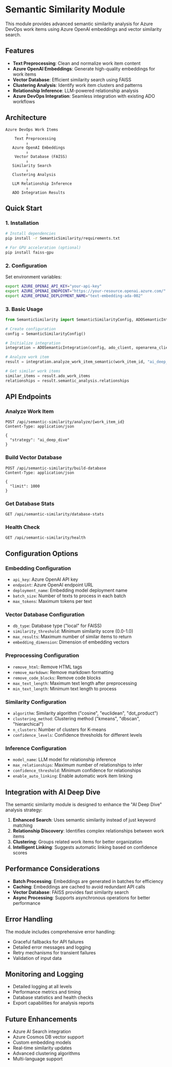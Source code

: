 # Semantic Similarity Module

This module provides advanced semantic similarity analysis for Azure DevOps work items using Azure OpenAI embeddings and vector similarity search.

## Features

- **Text Preprocessing**: Clean and normalize work item content
- **Azure OpenAI Embeddings**: Generate high-quality embeddings for work items
- **Vector Database**: Efficient similarity search using FAISS
- **Clustering Analysis**: Identify work item clusters and patterns
- **Relationship Inference**: LLM-powered relationship analysis
- **Azure DevOps Integration**: Seamless integration with existing ADO workflows

## Architecture

```
Azure DevOps Work Items
         ↓
    Text Preprocessing
         ↓
   Azure OpenAI Embeddings
         ↓
    Vector Database (FAISS)
         ↓
   Similarity Search
         ↓
   Clustering Analysis
         ↓
   LLM Relationship Inference
         ↓
   ADO Integration Results
```

## Quick Start

### 1. Installation

```bash
# Install dependencies
pip install -r SemanticSimilarity/requirements.txt

# For GPU acceleration (optional)
pip install faiss-gpu
```

### 2. Configuration

Set environment variables:

```bash
export AZURE_OPENAI_API_KEY="your-api-key"
export AZURE_OPENAI_ENDPOINT="https://your-resource.openai.azure.com/"
export AZURE_OPENAI_DEPLOYMENT_NAME="text-embedding-ada-002"
```

### 3. Basic Usage

```python
from SemanticSimilarity import SemanticSimilarityConfig, ADOSemanticIntegration

# Create configuration
config = SemanticSimilarityConfig()

# Initialize integration
integration = ADOSemanticIntegration(config, ado_client, openarena_client)

# Analyze work item
result = integration.analyze_work_item_semantic(work_item_id, "ai_deep_dive")

# Get similar work items
similar_items = result.ado_work_items
relationships = result.semantic_analysis.relationships
```

## API Endpoints

### Analyze Work Item
```http
POST /api/semantic-similarity/analyze/{work_item_id}
Content-Type: application/json

{
  "strategy": "ai_deep_dive"
}
```

### Build Vector Database
```http
POST /api/semantic-similarity/build-database
Content-Type: application/json

{
  "limit": 1000
}
```

### Get Database Stats
```http
GET /api/semantic-similarity/database-stats
```

### Health Check
```http
GET /api/semantic-similarity/health
```

## Configuration Options

### Embedding Configuration
- `api_key`: Azure OpenAI API key
- `endpoint`: Azure OpenAI endpoint URL
- `deployment_name`: Embedding model deployment name
- `batch_size`: Number of texts to process in each batch
- `max_tokens`: Maximum tokens per text

### Vector Database Configuration
- `db_type`: Database type ("local" for FAISS)
- `similarity_threshold`: Minimum similarity score (0.0-1.0)
- `max_results`: Maximum number of similar items to return
- `embedding_dimension`: Dimension of embedding vectors

### Preprocessing Configuration
- `remove_html`: Remove HTML tags
- `remove_markdown`: Remove markdown formatting
- `remove_code_blocks`: Remove code blocks
- `max_text_length`: Maximum text length after preprocessing
- `min_text_length`: Minimum text length to process

### Similarity Configuration
- `algorithm`: Similarity algorithm ("cosine", "euclidean", "dot_product")
- `clustering_method`: Clustering method ("kmeans", "dbscan", "hierarchical")
- `n_clusters`: Number of clusters for K-means
- `confidence_levels`: Confidence thresholds for different levels

### Inference Configuration
- `model_name`: LLM model for relationship inference
- `max_relationships`: Maximum number of relationships to infer
- `confidence_threshold`: Minimum confidence for relationships
- `enable_auto_linking`: Enable automatic work item linking

## Integration with AI Deep Dive

The semantic similarity module is designed to enhance the "AI Deep Dive" analysis strategy:

1. **Enhanced Search**: Uses semantic similarity instead of just keyword matching
2. **Relationship Discovery**: Identifies complex relationships between work items
3. **Clustering**: Groups related work items for better organization
4. **Intelligent Linking**: Suggests automatic linking based on confidence scores

## Performance Considerations

- **Batch Processing**: Embeddings are generated in batches for efficiency
- **Caching**: Embeddings are cached to avoid redundant API calls
- **Vector Database**: FAISS provides fast similarity search
- **Async Processing**: Supports asynchronous operations for better performance

## Error Handling

The module includes comprehensive error handling:
- Graceful fallbacks for API failures
- Detailed error messages and logging
- Retry mechanisms for transient failures
- Validation of input data

## Monitoring and Logging

- Detailed logging at all levels
- Performance metrics and timing
- Database statistics and health checks
- Export capabilities for analysis reports

## Future Enhancements

- Azure AI Search integration
- Azure Cosmos DB vector support
- Custom embedding models
- Real-time similarity updates
- Advanced clustering algorithms
- Multi-language support



